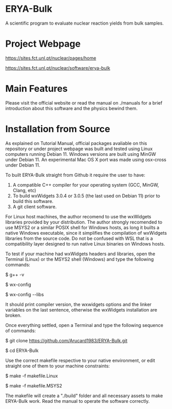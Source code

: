 # ERYA-Bulk
A scientific program to evaluate nuclear reaction yields from bulk samples.

# Project Webpage
https://sites.fct.unl.pt/nuclear/pages/home

https://sites.fct.unl.pt/nuclear/software/erya-bulk

# Main Features
Please visit the official website or read the manual on ./manuals for a brief introduction about this software and the physics bewind them.

# Installation from Source
As explained on Tutorial Manual, official packages avaliable on this repository or under project webpage was built and tested using Linux computers running Debian 11. Windows versions are built using MinGW under Debian 11. An experimental Mac OS X port was made using osx-cross under Debian 11.

To built ERYA-Bulk straight from Github it require the user to have:
1. A compatible C++ compiler for your operating system (GCC, MinGW, Clang, etc)
2. To build wxWidgets 3.0.4 or 3.0.5 (the last used on Debian 11) prior to build this software.
3. A git client software.

For Linux host machines, the author recomend to use the wxWidgets libraries provided by your distribution.
The author strongly recomended to use MSYS2 or a similar POSIX shell for Windows hosts, as long it builts a native Windows executable, since it simplifies the compilation of wxWidgets libraries from the source code. Do not be confused with WSL that is a compatibility layer designed to run native Linux binaries on Windows hosts.

To test if your machine had wxWidgets headers and libraries, open the Terminal (Linux) or the MSYS2 shell (Windows) and type the following commands:

$ g++ -v

$ wx-config

$ wx-config --libs

It should print compiler version, the wxwidgets options and the linker variables on the last sentence, otherwise the wxWidgets installation are broken.

Once everything settled, open a Terminal and type the following sequence of commands:

$ git clone https://github.com/Arucard1983/ERYA-Bulk.git

$ cd ERYA-Bulk

Use the correct makefile respective to your native environment, or edit straight one of them to your machine constraints:

$ make -f makefile.Linux

$ make -f makefile.MSYS2

The makefile will create a "./build" folder and all necessary assets to make ERYA-Bulk work. Read the manual to operate the software correctly.
